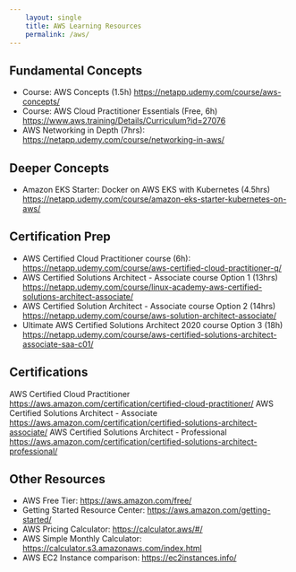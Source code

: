 ```yaml
---
    layout: single
    title: AWS Learning Resources
    permalink: /aws/
---
```


## Fundamental Concepts
* Course: AWS Concepts (1.5h) https://netapp.udemy.com/course/aws-concepts/
* Course: AWS Cloud Practitioner Essentials (Free, 6h) https://www.aws.training/Details/Curriculum?id=27076
* AWS Networking in Depth (7hrs): https://netapp.udemy.com/course/networking-in-aws/

## Deeper Concepts
* Amazon EKS Starter: Docker on AWS EKS with Kubernetes (4.5hrs) https://netapp.udemy.com/course/amazon-eks-starter-kubernetes-on-aws/

## Certification Prep
* AWS Certified Cloud Practitioner course (6h): https://netapp.udemy.com/course/aws-certified-cloud-practitioner-q/
* AWS Certified Solutions Architect - Associate course Option 1 (13hrs) https://netapp.udemy.com/course/linux-academy-aws-certified-solutions-architect-associate/
* AWS Certified Solution Architect - Associate course Option 2 (14hrs) https://netapp.udemy.com/course/aws-solution-architect-associate/
* Ultimate AWS Certified Solutions Architect 2020 course Option 3 (18h) https://netapp.udemy.com/course/aws-certified-solutions-architect-associate-saa-c01/

## Certifications
AWS Certified Cloud Practitioner
https://aws.amazon.com/certification/certified-cloud-practitioner/
AWS Certified Solutions Architect - Associate
https://aws.amazon.com/certification/certified-solutions-architect-associate/
AWS Certified Solutions Architect - Professional
https://aws.amazon.com/certification/certified-solutions-architect-professional/

## Other Resources
* AWS Free Tier: https://aws.amazon.com/free/
* Getting Started Resource Center: https://aws.amazon.com/getting-started/
* AWS Pricing Calculator: https://calculator.aws/#/
* AWS Simple Monthly Calculator: https://calculator.s3.amazonaws.com/index.html
* AWS EC2 Instance comparison: https://ec2instances.info/
